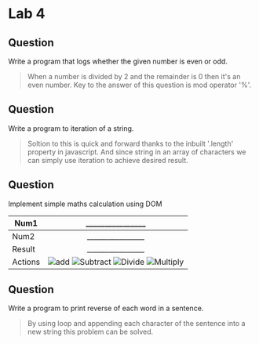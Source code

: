 # Lab 4

## Question 
Write a program that logs whether the given number is even or odd.
> When a number is divided by 2 and the remainder is 0 then it's an even number. Key to the answer of this question is mod operator '%'.

## Question 
Write a program to iteration of a string.
> Soltion to this is quick and forward thanks to the inbuilt '.length' property in javascript. And since string in an array of characters we can simply use iteration to achieve desired result.

## Question
Implement simple maths calculation using DOM

| Num1    | ________________
| ------- |:---------------------------------------------------------------------------------------------------------------------------------------------------------------------------------------------------------------------:|
| Num2    | ________________                                                                                                                                                                                                      |
| Result  | ________________                                                                                                                                                                                                      |
| Actions | ![add](https://img.shields.io/badge/-Add-blue) ![Subtract](https://img.shields.io/badge/-Subtract-blue) ![Divide](https://img.shields.io/badge/-Divide-blue) ![Multiply](https://img.shields.io/badge/-Multiply-blue) |


## Question 
Write a program to print reverse of each word in a sentence.
> By using loop and appending each character of the sentence into a new string this problem can be solved. 